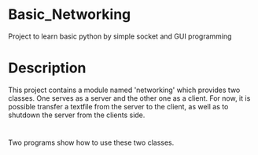# Basic_Networking
Project to learn basic python by simple socket and GUI programming

# Description
This project contains a module named 'networking' which provides two classes. One serves as a server and the other one as a client. For now, it is possible transfer a textfile from the server to the client, as well as to shutdown the server from the clients side.
#
Two programs show how to use these two classes.
